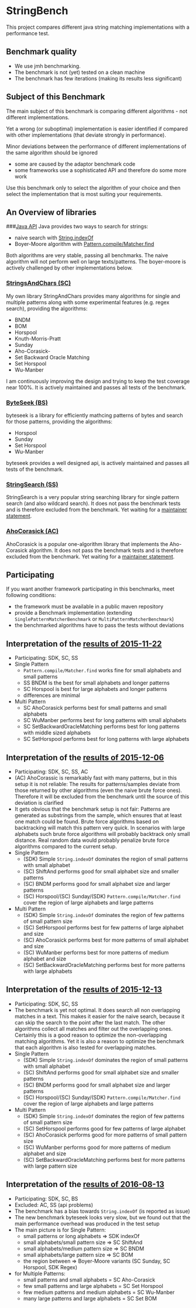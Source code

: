 StringBench
===============
This project compares different java string matching implementations with a performance test.

Benchmark quality
-----------------
* We use jmh benchmarking.
* The benchmark is not (yet) tested on a clean machine
* The benchmark has few iterations (making its results less significant)

Subject of this Benchmark
-------------------------
The main subject of this benchmark is comparing different algorithms - not different implementations.

Yet a wrong (or suboptimal) implementation is easier identified if compared with other implementations (that deviate strongly in performance).

Minor deviations between the performance of different implementations of the same algorithm should be ignored
* some are caused by the adaptor benchmark code
* some frameworks use a sophisticated API and therefore do some more work

Use this benchmark only to select the algorithm of your choice and then select the implementation that is most suiting your requirements.  

An Overview of libraries
------------------------

###[Java API](http://docs.oracle.com/javase/7/docs/api)
Java provides two ways to search for strings:
- naive search with [String.indexOf](http://docs.oracle.com/javase/7/docs/api/java/lang/String.html)
- Boyer-Moore algorithm with [Pattern.compile/Matcher.find](https://docs.oracle.com/javase/7/docs/api/java/util/regex/Pattern.html)

Both algorithms are very stable, passing all benchmarks. The naive algorithm will not perform well on large texts/patterns. The boyer-moore is actively challenged by other implementations below. 

### <a name="stringsandchars"></a>[StringsAndChars (SC)](https://github.com/almondtools/stringsandchars)
My own library StringAndChars provides many algorithms for single and multiple patterns along with some experimental features (e.g. regex search), providing the algorithms:

- BNDM
- BOM
- Horspool
- Knuth-Morris-Pratt
- Sunday
- Aho-Corasick- 
- Set Backward Oracle Matching
- Set Horspool
- Wu-Manber

I am continuously improving the design and trying to keep the test coverage near 100%. It is actively maintained and passes all tests of the benchmark.
 
### <a name="byteseek"></a>[ByteSeek (BS)](https://github.com/nishihatapalmer/byteseek)
byteseek is a library for efficiently mathcing patterns of bytes and search for those patterns, providing the algorithms:

- Horspool
- Sunday
- Set Horspool
- Wu-Manber

byteseek provides a well designed api, is actively maintained and passes all tests of the benchmark.

### <a name="stringsearch"></a>[StringSearch (SS)](http://johannburkard.de/software/stringsearch/)
StringSearch is a very popular string searching library for single pattern search (and also wildcard search). It does not pass the benchmark tests and is therefore excluded from the benchmark. Yet waiting for a [maintainer statement](https://github.com/johannburkard/StringSearch/issues/4).
 
### <a name="aho-corasick"></a>[AhoCorasick (AC)](https://github.com/robert-bor/aho-corasick)
AhoCorasick is a popular one-algorithm library that implements the Aho-Corasick algorithm. It does not pass the benchmark tests and is therefore excluded from the benchmark. Yet waiting for a [maintainer statement](https://github.com/robert-bor/aho-corasick/issues/36).
 
Participating
-------------
If you want another framework participating in this benchmarks, meet following conditions:
* the framework must be available in a public maven repository
* provide a Benchmark implementation (extending `SinglePatternMatcherBenchmark` or `MultiPatternMatcherBenchmark`)
* the benchmarked algorithms have to pass the tests without deviations 


Interpretation of the [results of 2015-11-22](benchmarkresults/result-2015-11-22.txt?raw=true)
-------------------------------------------
* Participating: SDK, SC, SS
* Single Pattern
  * `Pattern.compile/Matcher.find` works fine for small alphabets and small patterns
  * SS BNDM is the best for small alphabets and longer patterns
  * SC Horspool is best for large alphabets and longer patterns
  * differences are minimal
* Multi Pattern
  * SC AhoCorasick performs best for small patterns and small alphabets
  * SC WuManber performs best for long patterns with small alphabets
  * SC SetBackwardOracleMatching performs best for long patterns with middle sized alphabets
  * SC SetHorspool performs best for long patterns with large alphabets
  
Interpretation of the [results of 2015-12-06](benchmarkresults/result-2015-12-06.txt?raw=true)
---------------------------------------------
* Participating: SDK, SC, SS, AC
* (AC) AhoCorassic is remarkably fast with many patterns, but in this setup it is not reliable: The results for patterns/samples deviate from those returned by other algorithms (even the naive brute force ones). Therefore it will be excluded from the benchmark until the source of this deviation is clarified
* It gets obvious that the benchmark setup is not fair: Patterns are generated as substrings from the sample, which ensures that at least one match could be found. Brute force algorithms based on backtracking will match this pattern very quick. In scenarios with large alphabets such brute force algorithms will probably backtrack only small distance. Real random data would probably penalize brute force algorithms compared to the current setup.
* Single Pattern
  * (SDK) Simple `String.indexOf` dominates the region of small patterns with small alphabet
  * (SC) ShiftAnd performs good for small alphabet size and smaller patterns
  * (SC) BNDM performs good for small alphabet size and larger patterns
  * (SC) Horspool/(SC) Sunday/(SDK) `Pattern.compile/Matcher.find` cover the region of large alphabets and large patterns
* Multi Pattern
  * (SDK) Simple `String.indexOf` dominates the region of few patterns of small pattern size
  * (SC) SetHorspool performs best for few patterns of large alphabet and size
  * (SC) AhoCorasick performs best for more patterns of small alphabet and size
  * (SC) WuManber performs best for more patterns of medium alphabet and size 
  * (SC) SetBackwardOracleMatching performs best for more patterns with large alphabets
  
Interpretation of the [results of 2015-12-13](benchmarkresults/result-2015-12-13.txt?raw=true)
---------------------------------------------
* Participating: SDK, SC, SS
* The benchmark is yet not optimal. It does search all non overlapping matches in a text. This makes it easier for the naive search, because it can skip the search to the point after the last match. The other algorithms collect all matches and filter out the overlapping ones. Certainly this is a good reason to optimize the non-overlapping matching algorithms. Yet it is also a reason to optimize the benchmark that each algorithm is also tested for overlapping matches.   
* Single Pattern
  * (SDK) Simple `String.indexOf` dominates the region of small patterns with small alphabet
  * (SC) ShiftAnd performs good for small alphabet size and smaller patterns
  * (SC) BNDM performs good for small alphabet size and larger patterns
  * (SC) Horspool/(SC) Sunday/(SDK) `Pattern.compile/Matcher.find` cover the region of large alphabets and large patterns
* Multi Pattern
  * (SDK) Simple `String.indexOf` dominates the region of few patterns of small pattern size
  * (SC) SetHorspool performs good for few patterns of large alphabet
  * (SC) AhoCorasick performs good for more patterns of small pattern size
  * (SC) WuManber performs good for more patterns of medium alphabet and size 
  * (SC) SetBackwardOracleMatching performs best for more patterns with large pattern size

Interpretation of the [results of 2016-08-13](benchmarkresults/result-2016-08-13.txt?raw=true)
---------------------------------------------
* Participating: SDK, SC, BS
* Excluded: AC, SS (api problems)
* The benchmark has a bias towards `String.indexOf` (is reported as issue)
* The new benchmark byteseek looks very slow, but we found out that the main performance overhead was produced in the test setup
* The main picture is for Single Pattern:
  * small patterns or long alphabets => SDK indexOf
  * small alphabets/small pattern size => SC ShiftAnd
  * small alphabets/medium pattern size => SC BNDM
  * small alphabets/large pattern size => SC BOM
  * the region between => Boyer-Moore variants (SC Sunday, SC Horspool, SDK Regex)
* for Multiple Patterns:
  * small patterns and small alphabets = SC Aho-Corasick
  * few small patterns and large alphabets = SC Set Horspool
  * few medium patterns and medium alphabets = SC Wu-Manber
  * many large patterns and large alphabets = SC Set BOM
  
 
